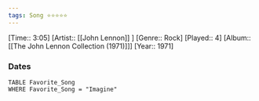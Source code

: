 ```yaml
---
tags: Song ⭐⭐⭐⭐⭐ 
---
```

[Time:: 3:05]
[Artist:: [[John Lennon]] ]
[Genre:: Rock]
[Played:: 4]
[Album:: [[The John Lennon Collection (1971)]]]
[Year:: 1971]
### Dates
````dataview
TABLE Favorite_Song
WHERE Favorite_Song = "Imagine"
````